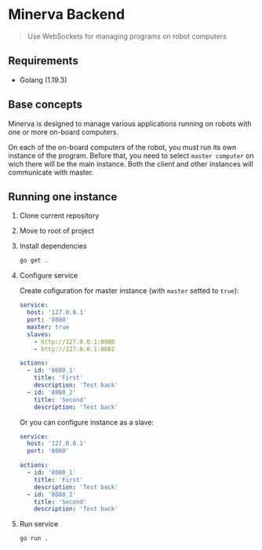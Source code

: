 # Minerva Backend
> Use WebSockets for managing programs on robot computers

## Requirements

*   Golang (1.19.3)

## Base concepts

Minerva is designed to manage various applications running on robots with one or more on-board computers.

On each of the on-board computers of the robot, you must run its own instance of the program. Before that, you need to select `master computer` on wich there will be the main instance. Both the client and other instances will communicate with master.

## Running one instance

1.  Clone current repository
2.  Move to root of project
3.  Install dependencies

    ```bash
    go get .
    ```

4. Configure service

    Create cofiguration for master instance (with `master` setted to `true`):

    ```yml
    service:
      host: '127.0.0.1'
      port: '8080'
      master: true
      slaves:
        - http://127.0.0.1:8080
        - http://127.0.0.1:8082

    actions:
      - id: '8080_1'
        title: 'First'
        description: 'Test back'
      - id: '8080_2'
        title: 'Second'
        description: 'Test back'
    ```

    Or you can configure instance as a slave:
    ```yml
    service:
      host: '127.0.0.1'
      port: '8080'

    actions:
      - id: '8080_1'
        title: 'First'
        description: 'Test back'
      - id: '8080_2'
        title: 'Second'
        description: 'Test back'
    ```

5. Run service

    ```bash
    go run .
    ```
